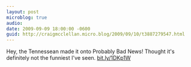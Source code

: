 ```yaml
---
layout: post
microblog: true
audio: 
date: 2009-09-09 18:00:00 -0600
guid: http://craigmcclellan.micro.blog/2009/09/10/t3887279547.html
---
```

Hey, the Tennessean made it onto Probably Bad News!  Thought it's definitely not the funniest I've seen. [bit.ly/1DKp1W](http://bit.ly/1DKp1W)
